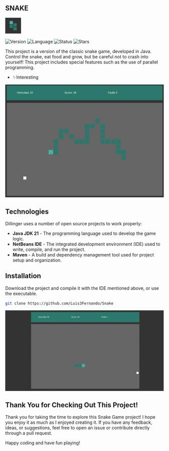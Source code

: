 ## SNAKE

<img src="assets/logo_snake.png" alt="Snake Game Banner" width="50"/>

![Version](https://img.shields.io/badge/version-1.0.0-darkgreen) ![Language](https://img.shields.io/badge/language-Java-darkgreen) ![Status](https://img.shields.io/badge/status-first%20version-darkgreen)
![Stars](https://img.shields.io/github/stars/tu-usuario/tu-proyecto?style=social)


This project is a version of the classic snake game, developed in Java. Control the snake, eat food and grow, but be careful not to crash into yourself! This project includes special features such as the use of parallel programming.

- ✨Interesting


<img src="assets/capture_2.png" alt="Snake Game Banner" width="600"/>

## Technologies

Dillinger uses a number of open source projects to work properly:

- **Java JDK 21** - The programming language used to develop the game logic.
- **NetBeans IDE** - The integrated development environment (IDE) used to write, compile, and run the project.
- **Maven** - A build and dependency management tool used for project setup and organization.



## Installation

Download the project and compile it with the IDE mentioned above, or use the executable.


```sh
git clone https://github.com/Luis3Fernando/Snake
```

<img src="assets/capture_1.png" alt="Snake Game Banner" width="600"/>

## Thank You for Checking Out This Project!

Thank you for taking the time to explore this Snake Game project! I hope you enjoy it as much as I enjoyed creating it. If you have any feedback, ideas, or suggestions, feel free to open an issue or contribute directly through a pull request.

Happy coding and have fun playing!
